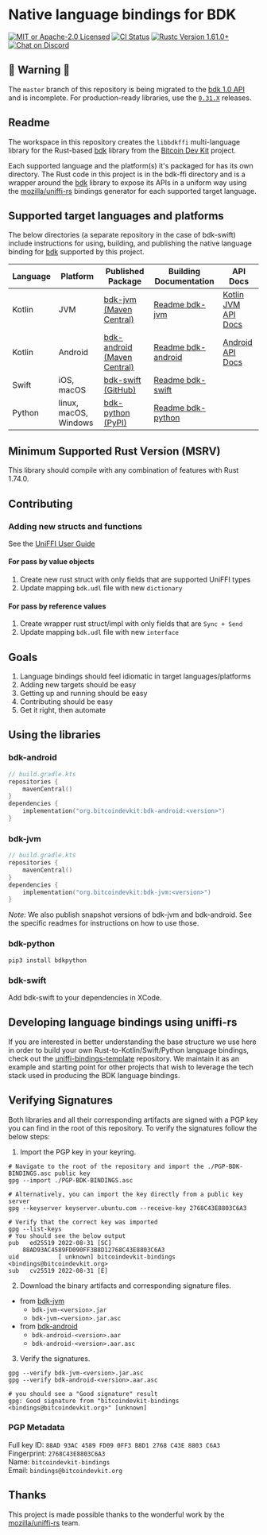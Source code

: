 # Native language bindings for BDK

<p>
    <a href="https://github.com/bitcoindevkit/bdk-ffi/blob/master/LICENSE"><img alt="MIT or Apache-2.0 Licensed" src="https://img.shields.io/badge/license-MIT%2FApache--2.0-blue.svg"/></a>
    <a href="https://github.com/bitcoindevkit/bdk-ffi/actions?query=workflow%3ACI"><img alt="CI Status" src="https://github.com/bitcoindevkit/bdk-ffi/workflows/CI/badge.svg"></a>
    <a href="https://blog.rust-lang.org/2022/05/19/Rust-1.61.0.html"><img alt="Rustc Version 1.61.0+" src="https://img.shields.io/badge/rustc-1.61.0%2B-lightgrey.svg"/></a>
    <a href="https://discord.gg/d7NkDKm"><img alt="Chat on Discord" src="https://img.shields.io/discord/753336465005608961?logo=discord"></a>
</p>

## 🚨 Warning 🚨
The `master` branch of this repository is being migrated to the [bdk 1.0 API](https://github.com/bitcoindevkit/bdk) and is incomplete. For production-ready libraries, use the [`0.31.X`](https://github.com/bitcoindevkit/bdk-ffi/tree/release/0.30) releases.

## Readme
The workspace in this repository creates the `libbdkffi` multi-language library for the Rust-based 
[bdk] library from the [Bitcoin Dev Kit] project.

Each supported language and the platform(s) it's packaged for has its own directory. The Rust code in this project is in the bdk-ffi directory and is a wrapper around the [bdk] library to expose its APIs in a uniform way using the [mozilla/uniffi-rs] bindings generator for each supported target language.

## Supported target languages and platforms
The below directories (a separate repository in the case of bdk-swift) include instructions for using, building, and publishing the native language binding for [bdk] supported by this project.

| Language | Platform              | Published Package             | Building Documentation | API Docs              |
| -------- |-----------------------|-------------------------------|------------------------|-----------------------|
| Kotlin   | JVM                   | [bdk-jvm (Maven Central)]     | [Readme bdk-jvm]       | [Kotlin JVM API Docs] |
| Kotlin   | Android               | [bdk-android (Maven Central)] | [Readme bdk-android]   | [Android API Docs]    |
| Swift    | iOS, macOS            | [bdk-swift (GitHub)]          | [Readme bdk-swift]     |                       |
| Python   | linux, macOS, Windows | [bdk-python (PyPI)]           | [Readme bdk-python]    |                       |

## Minimum Supported Rust Version (MSRV)

This library should compile with any combination of features with Rust 1.74.0.

## Contributing

### Adding new structs and functions
See the [UniFFI User Guide](https://mozilla.github.io/uniffi-rs/)

#### For pass by value objects
1. Create new rust struct with only fields that are supported UniFFI types
2. Update mapping `bdk.udl` file with new `dictionary`

#### For pass by reference values
1. Create wrapper rust struct/impl with only fields that are `Sync + Send`
2. Update mapping `bdk.udl` file with new `interface`

## Goals
1. Language bindings should feel idiomatic in target languages/platforms
2. Adding new targets should be easy 
3. Getting up and running should be easy 
4. Contributing should be easy 
5. Get it right, then automate

## Using the libraries
### bdk-android
```kotlin
// build.gradle.kts
repositories {
    mavenCentral()
}
dependencies { 
    implementation("org.bitcoindevkit:bdk-android:<version>")
}
```

### bdk-jvm
```kotlin
// build.gradle.kts
repositories {
    mavenCentral()
}
dependencies { 
    implementation("org.bitcoindevkit:bdk-jvm:<version>")
}
```

_Note:_ We also publish snapshot versions of bdk-jvm and bdk-android. See the specific readmes for instructions on how to use those.

### bdk-python
```shell
pip3 install bdkpython
```

### bdk-swift
Add bdk-swift to your dependencies in XCode.

## Developing language bindings using uniffi-rs
If you are interested in better understanding the base structure we use here in order to build your own Rust-to-Kotlin/Swift/Python language bindings, check out the [uniffi-bindings-template](https://github.com/thunderbiscuit/uniffi-bindings-template) repository. We maintain it as an example and starting point for other projects that wish to leverage the tech stack used in producing the BDK language bindings.

## Verifying Signatures
Both libraries and all their corresponding artifacts are signed with a PGP key you can find in the
root of this repository. To verify the signatures follow the below steps:

1. Import the PGP key in your keyring.
```shell
# Navigate to the root of the repository and import the ./PGP-BDK-BINDINGS.asc public key
gpg --import ./PGP-BDK-BINDINGS.asc
    
# Alternatively, you can import the key directly from a public key server
gpg --keyserver keyserver.ubuntu.com --receive-key 2768C43E8803C6A3
    
# Verify that the correct key was imported
gpg --list-keys
# You should see the below output
pub   ed25519 2022-08-31 [SC]
    88AD93AC4589FD090FF3B8D12768C43E8803C6A3
uid           [ unknown] bitcoindevkit-bindings <bindings@bitcoindevkit.org>
sub   cv25519 2022-08-31 [E]
```

2. Download the binary artifacts and corresponding signature files.
- from [bdk-jvm]
    - `bdk-jvm-<version>.jar`
    - `bdk-jvm-<version>.jar.asc`
- from [bdk-android]
    - `bdk-android-<version>.aar`
    - `bdk-android-<version>.aar.asc`

3. Verify the signatures.
```shell
gpg --verify bdk-jvm-<version>.jar.asc 
gpg --verify bdk-android-<version>.aar.asc

# you should see a "Good signature" result
gpg: Good signature from "bitcoindevkit-bindings <bindings@bitcoindevkit.org>" [unknown]
```

### PGP Metadata
Full key ID: `88AD 93AC 4589 FD09 0FF3 B8D1 2768 C43E 8803 C6A3`  
Fingerprint: `2768C43E8803C6A3`  
Name: `bitcoindevkit-bindings`  
Email: `bindings@bitcoindevkit.org`

## Thanks
This project is made possible thanks to the wonderful work by the [mozilla/uniffi-rs] team.

[Kotlin]: https://kotlinlang.org/
[Android Studio]: https://developer.android.com/studio/
[`bdk`]: https://github.com/bitcoindevkit/bdk
[`bdk-ffi`]: https://github.com/bitcoindevkit/bdk-ffi
["Getting Started (Developer)"]: https://github.com/bitcoindevkit/bdk-ffi#getting-started-developer
[bdk-jvm]: https://search.maven.org/artifact/org.bitcoindevkit/bdk-jvm/0.11.0/jar
[bdk-android]: https://search.maven.org/artifact/org.bitcoindevkit/bdk-android/0.11.0/aar
[bdk-jvm (Maven Central)]: https://central.sonatype.dev/artifact/org.bitcoindevkit/bdk-jvm/0.11.0
[bdk-android (Maven Central)]: https://central.sonatype.dev/artifact/org.bitcoindevkit/bdk-android/0.11.0
[bdk-swift (GitHub)]: https://github.com/bitcoindevkit/bdk-swift
[bdk-python (PyPI)]: https://pypi.org/project/bdkpython/
[mozilla/uniffi-rs]: https://github.com/mozilla/uniffi-rs
[bdk]: https://github.com/bitcoindevkit/bdk
[Bitcoin Dev Kit]: https://github.com/bitcoindevkit
[uniffi-rs]: https://github.com/mozilla/uniffi-rs
[Readme bdk-jvm]: https://github.com/bitcoindevkit/bdk-ffi/tree/master/bdk-jvm
[Readme bdk-android]: https://github.com/bitcoindevkit/bdk-ffi/tree/master/bdk-android
[Readme bdk-swift]: https://github.com/bitcoindevkit/bdk-swift  
[Readme bdk-python]: https://github.com/bitcoindevkit/bdk-ffi/tree/master/bdk-python
[Kotlin JVM API Docs]: https://bitcoindevkit.org/jvm/
[Android API Docs]: https://bitcoindevkit.org/android/

